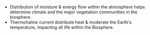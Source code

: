 - Distribution of moisture & energy flow within the atmosphere helps determine climate and the major vegetation communities in the biosphere.
- Thermohaline current distribute heat & moderate the Earth's temperature, impacting all life within the Biosphere.